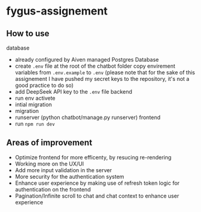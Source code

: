 # fygus-assignement
## How to use
database
- already configured by Aiven managed Postgres Database
- create `.env` file at the root of the chatbot folder copy envirement variables from `.env.example` to `.env` (please note that for the sake of this assignement I have pushed my secret keys to the repository, it's not a good practice to do so)
- add DeepSeek API key to the `.env` file
backend
- run env activete
- intial migration
- migration
- runserver (python chatbot/manage.py runserver)
frontend
- run `npm run dev`


## Areas of improvement
- Optimize frontend for more efficenty, by resucing re-rendering
- Working more on the UX/UI
- Add more input validation in the server
- More security for the authentication system
- Enhance user experience by making use of refresh token logic for authentication on the frontend
- Pagination/Infinite scroll to chat and chat context to enhance user experience
